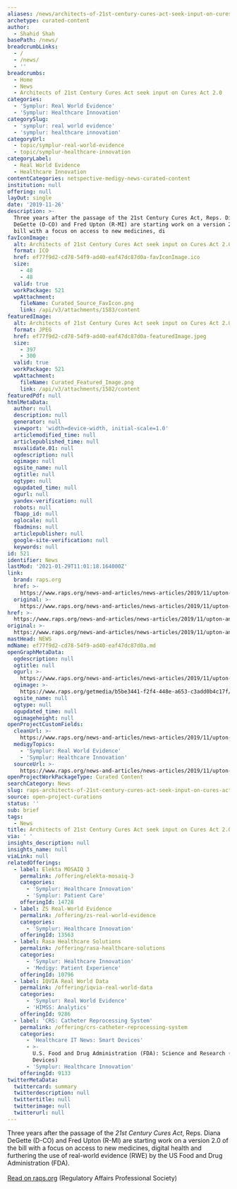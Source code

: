 ```yaml
---
aliases: /news/architects-of-21st-century-cures-act-seek-input-on-cures-act-2-0
archetype: curated-content
author:
  - Shahid Shah
basePath: /news/
breadcrumbLinks:
  - /
  - /news/
  - ''
breadcrumbs:
  - Home
  - News
  - Architects of 21st Century Cures Act seek input on Cures Act 2.0
categories:
  - 'Symplur: Real World Evidence'
  - 'Symplur: Healthcare Innovation'
categorySlug:
  - 'symplur: real world evidence'
  - 'symplur: healthcare innovation'
categoryUrl:
  - topic/symplur-real-world-evidence
  - topic/symplur-healthcare-innovation
categoryLabel:
  - Real World Evidence
  - Healthcare Innovation
contentCategories: netspective-medigy-news-curated-content
institution: null
offering: null
layOut: single
date: '2019-11-26'
description: >-
  Three years after the passage of the 21st Century Cures Act, Reps. Diana
  DeGette (D-CO) and Fred Upton (R-MI) are starting work on a version 2.0 of the
  bill with a focus on access to new medicines, di
favIconImage:
  alt: Architects of 21st Century Cures Act seek input on Cures Act 2.0
  format: ICO
  href: ef77f9d2-cd78-54f9-ad40-eaf47dc87d0a-favIconImage.ico
  size:
    - 48
    - 48
  valid: true
  workPackage: 521
  wpAttachment:
    fileName: Curated_Source_FavIcon.png
    link: /api/v3/attachments/1583/content
featuredImage:
  alt: Architects of 21st Century Cures Act seek input on Cures Act 2.0
  format: JPEG
  href: ef77f9d2-cd78-54f9-ad40-eaf47dc87d0a-featuredImage.jpeg
  size:
    - 397
    - 300
  valid: true
  workPackage: 521
  wpAttachment:
    fileName: Curated_Featured_Image.png
    link: /api/v3/attachments/1582/content
featuredPdf: null
htmlMetaData:
  author: null
  description: null
  generator: null
  viewport: 'width=device-width, initial-scale=1.0'
  articlemodified_time: null
  articlepublished_time: null
  msvalidate.01: null
  ogdescription: null
  ogimage: null
  ogsite_name: null
  ogtitle: null
  ogtype: null
  ogupdated_time: null
  ogurl: null
  yandex-verification: null
  robots: null
  fbapp_id: null
  oglocale: null
  fbadmins: null
  articlepublisher: null
  google-site-verification: null
  keywords: null
id: 521
identifier: News
lastMod: '2021-01-29T11:01:18.164000Z'
link:
  brand: raps.org
  href: >-
    https://www.raps.org/news-and-articles/news-articles/2019/11/upton-and-degette-begin-work-on-cures-act-reprise
  original: >-
    https://www.raps.org/news-and-articles/news-articles/2019/11/upton-and-degette-begin-work-on-cures-act-reprise
href: >-
  https://www.raps.org/news-and-articles/news-articles/2019/11/upton-and-degette-begin-work-on-cures-act-reprise
original: >-
  https://www.raps.org/news-and-articles/news-articles/2019/11/upton-and-degette-begin-work-on-cures-act-reprise
mastHead: NEWS
mdName: ef77f9d2-cd78-54f9-ad40-eaf47dc87d0a.md
openGraphMetaData:
  ogdescription: null
  ogtitle: null
  ogurl: >-
    https://www.raps.org/news-and-articles/news-articles/2019/11/upton-and-degette-begin-work-on-cures-act-reprise
  ogimage: >-
    https://www.raps.org/getmedia/b5be3441-f2f4-448e-a653-c3add0b4c17f/Congress.aspx?width=300&height=397&ext=.jpg
  ogsite_name: null
  ogtype: null
  ogupdated_time: null
  ogimageheight: null
openProjectCustomFields:
  cleanUrl: >-
    https://www.raps.org/news-and-articles/news-articles/2019/11/upton-and-degette-begin-work-on-cures-act-reprise
  medigyTopics:
    - 'Symplur: Real World Evidence'
    - 'Symplur: Healthcare Innovation'
  sourceUrl: >-
    https://www.raps.org/news-and-articles/news-articles/2019/11/upton-and-degette-begin-work-on-cures-act-reprise
openProjectWorkPackageType: Curated Content
searchCategory: News
slug: raps-architects-of-21st-century-cures-act-seek-input-on-cures-act-2-0
source: open-project-curations
status: ''
sub: brief
tags:
  - News
title: Architects of 21st Century Cures Act seek input on Cures Act 2.0
via: ' '
insights_description: null
insights_name: null
viaLink: null
relatedOfferings:
  - label: Elekta MOSAIQ 3
    permalink: /offering/elekta-mosaiq-3
    categories:
      - 'Symplur: Healthcare Innovation'
      - 'Symplur: Patient Care'
    offeringId: 14728
  - label: ZS Real-World Evidence
    permalink: /offering/zs-real-world-evidence
    categories:
      - 'Symplur: Healthcare Innovation'
    offeringId: 13563
  - label: Rasa Healthcare Solutions
    permalink: /offering/rasa-healthcare-solutions
    categories:
      - 'Symplur: Healthcare Innovation'
      - 'Medigy: Patient Experience'
    offeringId: 10796
  - label: IQVIA Real World Data
    permalink: /offering/iqvia-real-world-data
    categories:
      - 'Symplur: Real World Evidence'
      - 'HIMSS: Analytics'
    offeringId: 9286
  - label: 'CRS: Catheter Reprocessing System'
    permalink: /offering/crs-catheter-reprocessing-system
    categories:
      - 'Healthcare IT News: Smart Devices'
      - >-
        U.S. Food and Drug Administration (FDA): Science and Research (Medical
        Devices)
      - 'Symplur: Healthcare Innovation'
    offeringId: 9133
twitterMetaData:
  twittercard: summary
  twitterdescription: null
  twittertitle: null
  twitterimage: null
  twitterurl: null
---
```

<p>Three years after the passage of the <i>21st Century Cures Act</i>, Reps. Diana DeGette (D-CO) and Fred Upton (R-MI) are starting work on a version 2.0 of the bill with a focus on access to new medicines, digital health and furthering the use of real-world evidence (RWE) by the US Food and Drug Administration (FDA).<br><br><a href="https://www.raps.org/news-and-articles/news-articles/2019/11/upton-and-degette-begin-work-on-cures-act-reprise">Read on raps.org</a> (Regulatory Affairs Professional Society)</p>